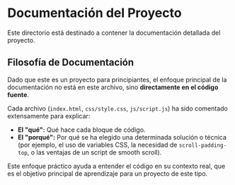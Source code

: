 # Documentación del Proyecto

Este directorio está destinado a contener la documentación detallada del proyecto.

## Filosofía de Documentación

Dado que este es un proyecto para principiantes, el enfoque principal de la documentación no está en este archivo, sino **directamente en el código fuente**.

Cada archivo (`index.html`, `css/style.css`, `js/script.js`) ha sido comentado extensamente para explicar:

- **El "qué":** Qué hace cada bloque de código.
- **El "porqué":** Por qué se ha elegido una determinada solución o técnica (por ejemplo, el uso de variables CSS, la necesidad de `scroll-padding-top`, o las ventajas de un script de smooth scroll).

Este enfoque práctico ayuda a entender el código en su contexto real, que es el objetivo principal de aprendizaje para un proyecto de este tipo.